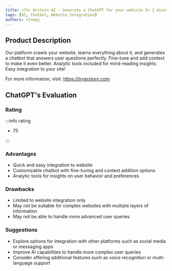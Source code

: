 ```yaml
---
title: <75> Arsturn AI - Generate a ChatGPT for your website In 1 minute
tags: [AI, Chatbot, Website Integration]
authors: sleepy
---
```


## Product Description

Our platform crawls your website, learns everything about it, and generates a chatbot that answers user questions perfectly. Fine-tune and add context to make it even better. Analytic tools included for mind-reading insights. Easy integration to your site!

For more information, visit: https://tryarsturn.com

## ChatGPT's Evaluation

### Rating

:::info rating

- 75

:::

### Advantages

- Quick and easy integration to website
- Customizable chatbot with fine-tuning and context addition options
- Analytic tools for insights on user behavior and preferences


### Drawbacks

- Limited to website integration only
- May not be suitable for complex websites with multiple layers of information
- May not be able to handle more advanced user queries

### Suggestions

- Explore options for integration with other platforms such as social media or messaging apps
- Improve AI capabilities to handle more complex user queries
- Consider offering additional features such as voice recognition or multi-language support